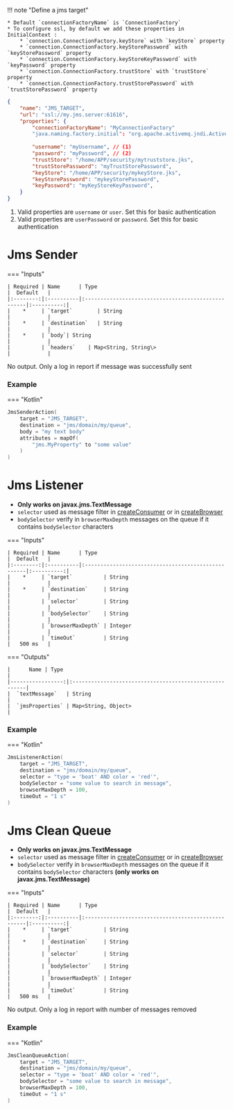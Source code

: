 !!! note "Define a jms target"

    * Default `connectionFactoryName` is `ConnectionFactory`
    * To configure ssl, by default we add these properties in InitialContext : 
        * `connection.ConnectionFactory.keyStore` with `keyStore` property
        * `connection.ConnectionFactory.keyStorePassword` with `keyStorePassword` property
        * `connection.ConnectionFactory.keyStoreKeyPassword` with `keyPassword` property
        * `connection.ConnectionFactory.trustStore` with `trustStore` property
        * `connection.ConnectionFactory.trustStorePassword` with `trustStorePassword` property

```json title="Jms target example"
{
    "name": "JMS_TARGET",
    "url": "ssl://my.jms.server:61616",
    "properties": {
        "connectionFactoryName": "MyConnectionFactory"
        "java.naming.factory.initial": "org.apache.activemq.jndi.ActiveMQInitialContextFactory",
        
        "username": "myUsername", // (1)
        "password": "myPassword", // (2)
        "trustStore": "/home/APP/security/mytruststore.jks",
        "trustStorePassword": "myTrustStorePassword",
        "keyStore": "/home/APP/security/mykeyStore.jks",
        "keyStorePassword": "mykeyStorePassword",
        "keyPassword": "myKeyStoreKeyPassword",
    }
}
```

1. Valid properties are `username` or `user`. Set this for basic authentication
2. Valid properties are `userPassword` or `password`. Set this for basic authentication

# Jms Sender

=== "Inputs"

    | Required | Name      | Type                                               |  Default   |
    |:--------:|:----------|:---------------------------------------------------|:----------:|
    |    *     | `target`        | String                                       |            |
    |    *     | `destination`   | String                                       |            |
    |    *     | `body`| String                                                 |            |
    |          | `headers`    | Map<String, String\>                            |            |

No output. Only a log in report if message was successfully sent


### Example

=== "Kotlin"
``` kotlin
JmsSenderAction(
    target = "JMS_TARGET",
    destination = "jms/domain/my/queue",
    body = "my text body"
    attributes = mapOf(
        "jms.MyProperty" to "some value"
    )
)
```

# Jms Listener

*  **Only works on javax.jms.TextMessage**
* `selector` used as message filter in [createConsumer](https://docs.oracle.com/javaee/7/api/javax/jms/Session.html#createConsumer-javax.jms.Destination-java.lang.String-) or in [createBrowser](https://docs.oracle.com/javaee/7/api/javax/jms/Session.html#createBrowser-javax.jms.Queue-java.lang.String-)
* `bodySelector` verify in `browserMaxDepth` messages on the queue if it contains `bodySelector` characters

=== "Inputs"

    | Required | Name      | Type                                               |  Default   |
    |:--------:|:----------|:---------------------------------------------------|:----------:|
    |    *     | `target`          | String                                     |            |
    |    *     | `destination`     | String                                     |            |
    |          | `selector`        | String                                     |            |
    |          | `bodySelector`    | String                                     |            |
    |          | `browserMaxDepth` | Integer                                    |            |
    |          | `timeOut`         | String                                     |   500 ms   |

=== "Outputs"

    |      Name | Type                                                          |
    |-----------------:|:-------------------------------------------------------|
    |  `textMessage`   | String                                                 |
    |  `jmsProperties` | Map<String, Object>                                    |

### Example

=== "Kotlin"
``` kotlin
JmsListenerAction(
    target = "JMS_TARGET",
    destination = "jms/domain/my/queue",
    selector = "type = 'boat' AND color = 'red'",
    bodySelector = "some value to search in message",
    browserMaxDepth = 100,
    timeOut = "1 s"
)
```

# Jms Clean Queue

*  **Only works on javax.jms.TextMessage**
* `selector` used as message filter in [createConsumer](https://docs.oracle.com/javaee/7/api/javax/jms/Session.html#createConsumer-javax.jms.Destination-java.lang.String-) or in [createBrowser](https://docs.oracle.com/javaee/7/api/javax/jms/Session.html#createBrowser-javax.jms.Queue-java.lang.String-)
* `bodySelector` verify in `browserMaxDepth` messages on the queue if it contains `bodySelector` characters **(only works on javax.jms.TextMessage)**

=== "Inputs"

    | Required | Name      | Type                                               |  Default   |
    |:--------:|:----------|:---------------------------------------------------|:----------:|
    |    *     | `target`          | String                                     |            |
    |    *     | `destination`     | String                                     |            |
    |          | `selector`        | String                                     |            |
    |          | `bodySelector`    | String                                     |            |
    |          | `browserMaxDepth` | Integer                                    |            |
    |          | `timeOut`         | String                                     |   500 ms   |

No output. Only a log in report with number of messages removed

### Example

=== "Kotlin"
``` kotlin
JmsCleanQueueAction(
    target = "JMS_TARGET",
    destination = "jms/domain/my/queue",
    selector = "type = 'boat' AND color = 'red'",
    bodySelector = "some value to search in message",
    browserMaxDepth = 100,
    timeOut = "1 s"
)
```
